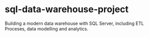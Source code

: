 # sql-data-warehouse-project
Building a modern data warehouse with SQL Server, including ETL Proceses, data modelling and analytics.
